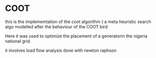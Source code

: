 # COOT
this is the implememtation of the coot algorithm ( a meta heuristic search algo modelled after the behaviour of the COOT bird

Here it was used to optimize the placement of a generatorin the nigeria national grid.

it involves load flow analysis done with newton raphson

